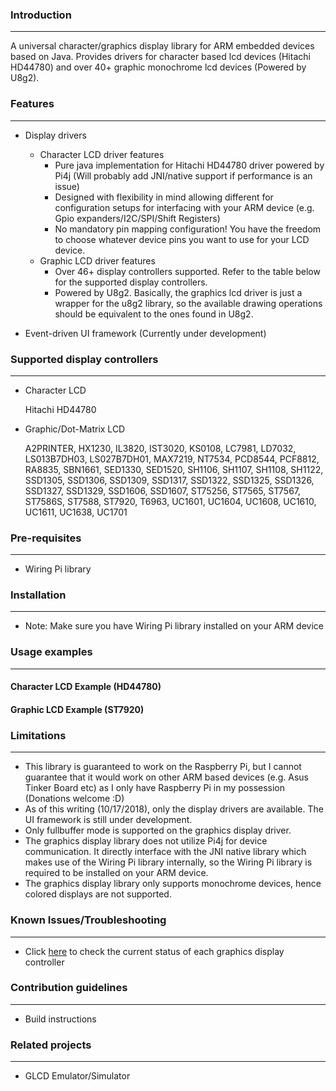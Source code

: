 ### Introduction

---
A universal character/graphics display library for ARM embedded devices based on Java. Provides drivers for character based lcd devices (Hitachi HD44780) and over 40+ graphic monochrome lcd devices (Powered by U8g2). 

### Features

---
* Display drivers
    * Character LCD driver features
        * Pure java implementation for Hitachi HD44780 driver powered by Pi4j (Will probably add JNI/native support if performance is an issue)
        * Designed with flexibility in mind allowing different for configuration setups for interfacing with your ARM device (e.g. Gpio expanders/I2C/SPI/Shift Registers)
        * No mandatory pin mapping configuration! You have the freedom to choose whatever device pins you want to use for your LCD device.
    * Graphic LCD driver features
        * Over 46+ display controllers supported. Refer to the table below for the supported display controllers.
        * Powered by U8g2. Basically, the graphics lcd driver is just a wrapper for the u8g2 library, so the available drawing operations should be equivalent to the ones found in U8g2. 

* Event-driven UI framework (Currently under development) 

### Supported display controllers

---
* Character LCD

    Hitachi HD44780
    
* Graphic/Dot-Matrix LCD

    A2PRINTER, HX1230, IL3820, IST3020, KS0108, LC7981, LD7032, LS013B7DH03, LS027B7DH01, MAX7219, NT7534, PCD8544, PCF8812, RA8835, SBN1661, SED1330, SED1520, SH1106, SH1107, SH1108, SH1122, SSD1305, SSD1306, SSD1309, SSD1317, SSD1322, SSD1325, SSD1326, SSD1327, SSD1329, SSD1606, SSD1607, ST75256, ST7565, ST7567, ST7586S, ST7588, ST7920, T6963, UC1601, UC1604, UC1608, UC1610, UC1611, UC1638, UC1701
 
### Pre-requisites

---
* Wiring Pi library
 
### Installation

---
* Note: Make sure you have Wiring Pi library installed on your ARM device

### Usage examples

---
#### Character LCD Example (HD44780)

#### Graphic LCD Example (ST7920)

### Limitations

---
* This library is guaranteed to work on the Raspberry Pi, but I cannot guarantee that it would work on other ARM based devices (e.g. Asus Tinker Board etc) as I only have Raspberry Pi in my possession (Donations welcome :D)
* As of this writing (10/17/2018), only the display drivers are available. The UI framework is still under development.
* Only fullbuffer mode is supported on the graphics display driver.
* The graphics display library does not utilize Pi4j for device communication. It directly interface with the JNI native library which makes use of the Wiring Pi library internally, so the Wiring Pi library is required to be installed on your ARM device.  
* The graphics display library only supports monochrome devices, hence colored displays are not supported.
 
### Known Issues/Troubleshooting

---
* Click [here](https://docs.google.com/spreadsheets/d/1WDh6J3zFE3j332CEIOvFzXhryOhoF7VAGc9Pf5vEo0s/edit?usp=sharing "Google spreadsheets") to check the current status of each graphics display controller

### Contribution guidelines

---
* Build instructions

### Related projects

---
* GLCD Emulator/Simulator